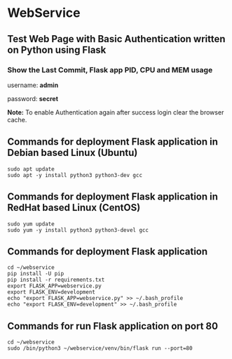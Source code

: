 # WebService
## Test Web Page with Basic Authentication written on Python using Flask
### Show the Last Commit, Flask app PID, CPU and MEM usage

username: **admin**

password: **secret**

**Note:** To enable Authentication again after success login clear the browser cache.

## Commands for deployment Flask application in Debian based Linux (Ubuntu)

    sudo apt update
    sudo apt -y install python3 python3-dev gcc

## Commands for deployment Flask application in RedHat based Linux (CentOS)

    sudo yum update
    sudo yum -y install python3 python3-devel gcc

## Commands for deployment Flask application

    cd ~/webservice
    pip install -U pip
    pip install -r requirements.txt
    export FLASK_APP=webservice.py
    export FLASK_ENV=development
    echo "export FLASK_APP=webservice.py" >> ~/.bash_profile
    echo "export FLASK_ENV=development" >> ~/.bash_profile

## Commands for run Flask application on port 80 
    cd ~/webservice
    sudo /bin/python3 ~/webservice/venv/bin/flask run --port=80
